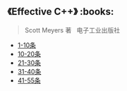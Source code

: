 <h2>《Effective C++》 :books: </h2> 

> Scott Meyers 著    电子工业出版社

* <a href="https://github.com/wuping5719/MyCNBlogs/blob/master/Reading-Notes/EffectiveCPlusPlus/EffectiveCPlusPlus1.md">1-10条</a>
* <a href="https://github.com/wuping5719/MyCNBlogs/blob/master/Reading-Notes/EffectiveCPlusPlus/EffectiveCPlusPlus2.md">10-20条</a>
* <a href="https://github.com/wuping5719/MyCNBlogs/blob/master/Reading-Notes/EffectiveCPlusPlus/EffectiveCPlusPlus3.md">21-30条</a>
* <a href="https://github.com/wuping5719/MyCNBlogs/blob/master/Reading-Notes/EffectiveCPlusPlus/EffectiveCPlusPlus4.md">31-40条</a>
* <a href="https://github.com/wuping5719/MyCNBlogs/blob/master/Reading-Notes/EffectiveCPlusPlus/EffectiveCPlusPlus4.md">41-55条</a>
